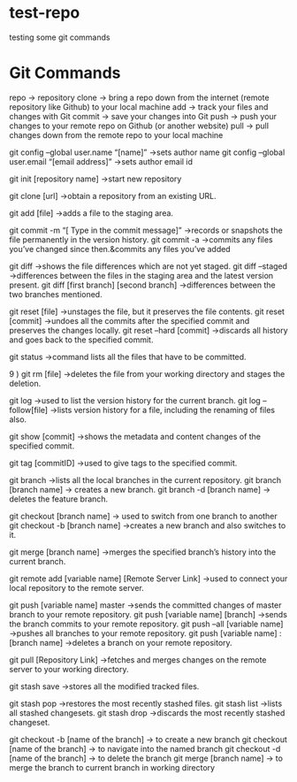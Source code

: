 # test-repo
testing some git commands

# Git Commands
repo -> repository
clone -> bring a repo down from the internet (remote repository like Github) to your local machine
add -> track your files and changes with Git
commit -> save your changes into Git
push -> push your changes to your remote repo on Github (or another website)
pull -> pull changes down from the remote repo to your local machine

git config –global user.name “[name]” ->sets author name
git config –global user.email “[email address]” ->sets author email id

git init [repository name] ->start new repository

git clone [url] ->obtain a repository from an existing URL.

git add [file] ->adds a file to the staging area.

git commit -m “[ Type in the commit message]” ->records or snapshots the file permanently in the version history.
git commit -a ->commits any files you’ve changed since then.&commits any files you’ve added

git diff ->shows the file differences which are not yet staged.
git diff –staged ->differences between the files in the staging area and the latest version present.
git diff [first branch] [second branch] ->differences between the two branches mentioned.

git reset [file] ->unstages the file, but it preserves the file contents.
git reset [commit] ->undoes all the commits after the specified commit and preserves the changes locally.
git reset –hard [commit] ->discards all history and goes back to the specified commit.

git status ->command lists all the files that have to be committed.

9 ) git rm [file] ->deletes the file from your working directory and stages the deletion.

git log ->used to list the version history for the current branch.
git log –follow[file] ->lists version history for a file, including the renaming of files also.

git show [commit] ->shows the metadata and content changes of the specified commit.

git tag [commitID] ->used to give tags to the specified commit.

git branch ->lists all the local branches in the current repository.
git branch [branch name] -> creates a new branch.
git branch -d [branch name] -> deletes the feature branch.

git checkout [branch name] -> used to switch from one branch to another
git checkout -b [branch name] ->creates a new branch and also switches to it.

git merge [branch name] ->merges the specified branch’s history into the current branch.

git remote add [variable name] [Remote Server Link] ->used to connect your local repository to the remote server.

git push [variable name] master ->sends the committed changes of master branch to your remote repository.
git push [variable name] [branch] ->sends the branch commits to your remote repository.
git push –all [variable name] ->pushes all branches to your remote repository.
git push [variable name] :[branch name] ->deletes a branch on your remote repository.

git pull [Repository Link] ->fetches and merges changes on the remote server to your working directory.

git stash save ->stores all the modified tracked files.

git stash pop ->restores the most recently stashed files.
git stash list ->lists all stashed changesets.
git stash drop ->discards the most recently stashed changeset.


git checkout -b [name of the branch] -> to create a new branch
git checkout [name of the branch] -> to navigate into the named branch
git checkout -d [name of the branch] -> to delete the branch
git merge [branch name] -> to merge the branch to current branch in working directory

